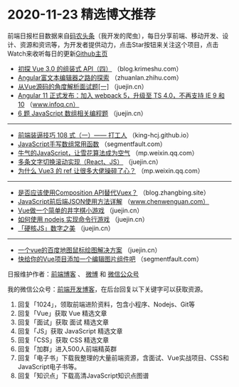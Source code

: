 # 2020-11-23 精选博文推荐

前端日报栏目数据来自[码农头条](http://hao.caibaojian.com.cn/)（我开发的爬虫），每日分享前端、移动开发、设计、资源和资讯等，为开发者提供动力，点击Star按钮来关注这个项目，点击Watch来收听每日的更新[Github主页](https://github.com/kujian/frontendDaily)
* [初探 Vue 3.0 的组装式 API（四）](http://blog.krimeshu.com/2020/11/22/vue-3-composition-api-introduction-4/) （blog.krimeshu.com）
* [Angular富文本编辑器之路的探索](https://zhuanlan.zhihu.com/p/304170359) （zhuanlan.zhihu.com）
* [从Vue源码的角度解析面试题[一]](https://juejin.cn/post/6897844050297094158) （juejin.cn）
* [Angular 11 正式发布：加入 webpack 5，升级至 TS 4.0，不再支持 IE 9 和 10](https://www.infoq.cn/article/oy7K6J6gPogUd4djAlcj) （www.infoq.cn）
* [6 题 JavaScript 数组相关编程题](https://juejin.cn/post/6897838526420844557) （juejin.cn）

***
* [前端装逼技巧 108 式（一）—— 打工人](https://king-hcj.github.io/2020/11/22/JavaScript-108-tips1/) （king-hcj.github.io）
* [JavaScript手写数组常用函数](https://segmentfault.com/a/1190000038248684) （segmentfault.com）
* [牛气的JavaScript，让雪花算法成为空气](https://mp.weixin.qq.com/s?__biz=MzA4MTc4NTUxNQ==&mid=2650522741&idx=1&sn=fefcbffaa493e75e8e85f749c8c2eb9e) （mp.weixin.qq.com）
* [多条文字切换滚动实现（React、JS）](https://juejin.cn/post/6897641069920387085) （juejin.cn）
* [为什么 Vue3 的 ref 让很多大佬操碎了心？](https://mp.weixin.qq.com/s?__biz=MzUzNjk5MTE1OQ==&mid=2247491701&idx=1&sn=21195f1c4b064602ffc793d043839377) （mp.weixin.qq.com）

***
* [是否应该使用Composition API替代Vuex？](https://blog.zhangbing.site/2020/11/22/composition-api-vuex/) （blog.zhangbing.site）
* [JavaScript前后端JSON使用方法详解](https://www.chenwenguan.com/how-to-use-json-in-javascript/) （www.chenwenguan.com）
* [Vue做一个简单的井字棋小游戏](https://juejin.cn/post/6897855458401812494) （juejin.cn）
* [如何使用 nodejs 实现命令行游戏](https://juejin.cn/post/6897854905785319437) （juejin.cn）
* [「硬核JS」数字之美](https://juejin.cn/post/6897949585558208525) （juejin.cn）

***
* [一个vue的百度地图鼠标绘图解决方案](https://juejin.cn/post/6897851738879950855) （juejin.cn）
* [快给你的Vue项目添加一个编辑图片组件吧](https://segmentfault.com/a/1190000038251935) （segmentfault.com）

日报维护作者：[前端博客](http://caibaojian.com.cn/) 、 [微博](http://weibo.com/kujian) 和 [微信公众号](https://open.weixin.qq.com/qr/code?username=caibaojian_com)

我的微信公众号：[前端开发博客](https://open.weixin.qq.com/qr/code?username=caibaojian_com)，在后台回复以下关键字可以获取资源。

1. 回复「1024」，领取前端进阶资料，包含小程序、Nodejs、Git等
2. 回复「Vue」获取 Vue 精选文章
3. 回复「面试」获取 面试 精选文章
4. 回复「JS」获取 JavaScript 精选文章
5. 回复「CSS」获取 CSS 精选文章
6. 回复「加群」进入500人前端精英群
7. 回复「电子书」下载我整理的大量前端资源，含面试、Vue实战项目、CSS和JavaScript电子书等。
8. 回复「知识点」下载高清JavaScript知识点图谱